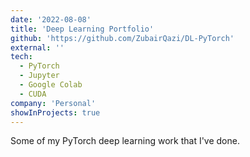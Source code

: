 ```yaml
---
date: '2022-08-08'
title: 'Deep Learning Portfolio'
github: 'https://github.com/ZubairQazi/DL-PyTorch'
external: ''
tech:
  - PyTorch
  - Jupyter
  - Google Colab
  - CUDA
company: 'Personal'
showInProjects: true
---
```


Some of my PyTorch deep learning work that I've done.